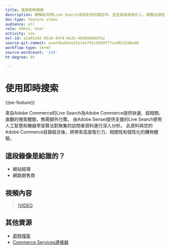 ```yaml
---
title: 使用即時搜索
description: 瞭解如何將Live Search添加到您的商店中，並生成高度吸引人、相關且個性化的購物體驗。
doc-type: feature video
audience: all
role: Admin, User
activity: use
exl-id: a2a65242-9510-447d-8e35-4b9698ddd7b2
source-git-commit: acee5ba84ea32e14a743cd269f77ced821548ad6
workflow-type: tm+mt
source-wordcount: '114'
ht-degree: 0%

---
```


# 使用即時搜索

{{ee-feature}}

來自Adobe Commerce的Live Search為Adobe Commerce提供快速、超相關、直觀的搜索體驗，無需額外付費。 由Adobe Sensei提供支援的Live Search使用人工智慧和機器學習算法對聚集的訪問者資料進行深入分析。 此資料與您的Adobe Commerce目錄結合後，將帶來高度吸引力、相關性和個性化的購物體驗。

## 這段錄像是給誰的？

- 網站經理
- 網路銷售商

## 視頻內容

>[!VIDEO](https://video.tv.adobe.com/v/337365?quality=12&learn=on)

## 其他資源

- [即時搜索](https://experienceleague.adobe.com/docs/commerce-merchant-services/live-search/overview.html)
- [Commerce Services連接器](https://experienceleague.adobe.com/docs/commerce-merchant-services/user-guides/saas.html)
